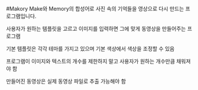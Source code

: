#Makory
Make와 Memory의 합성어로 사진 속의 기억들을 영상으로 다시 만드는 프로그램입니다.

사용자가 원하는 템플릿을 고르고 이미지를 입력하면 그에 맞게 동영상을 만들어주는 프로그램

기본 템플릿은 각각 테마를 가지고 있으며 기본 색상에서 색상을 조정할 수 있음

프로그램이 이미지와 텍스트의 개수를 제한하지 말고 사용자가 원하는 개수만큼 채워져야 함

만들어진 동영상은 실제 동영상 파일로 추출 가능해야 함
